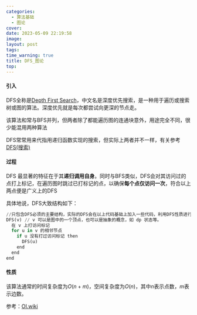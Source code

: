 ```yaml
---
categories: 
  - 算法基础
  - 图论
cover: 
date: 2023-05-09 22:19:58
image: 
layout: post
tags: 
time_warning: true
title: DFS_图论
top: 
---
```


#### 引入

DFS全称是[Depth First Search](https://en.wikipedia.org/wiki/Depth-first_search)，中文名是深度优先搜索，是一种用于遍历或搜索树或图的算法。深度优先就是每次都尝试向更深的节点走。

该算法和常与BFS并列，但两者除了都能遍历图的连通块意外，用途完全不同，很少能混用两种算法

DFS常常用来代指用递归函数实现的搜索，但实际上两者并不一样，有关参考[DFS(搜索)](https://www.remsait.com/2023/04/11/DFS-%E6%90%9C%E7%B4%A2/)

#### 过程

DFS 最显著的特征在于其**递归调用自身**。同时与BFS类似，DFS会对其访问过的点打上标记，在遍历图时跳过已打标记的点，以确保**每个点仅访问一次**，符合以上两点便是广义上的DFS

具体地说，DFS大致结构如下：

```python
//只包含DFS必须的主要结构，实际的DFS会在以上代码基础上加入一些代码，利用DFS性质进行其它操作
DFS(v) // v 可以是图中的一个顶点，也可以是抽象的概念，如 dp 状态等。
  在 v 上打访问标记
  for u in v 的相邻节点
    if u 没有打过访问标记 then
      DFS(u)
    end
  end
end

```

#### 性质

该算法通常的时间复杂度为$O(n+m)$，空间复杂度为$O(n)$，其中$n$表示点数，$m$表示边数。


参考：[OI.wiki](https://oi.wiki)